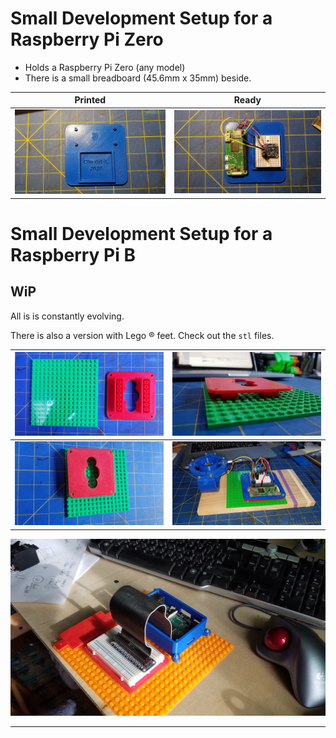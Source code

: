 # Small Development Setup for a Raspberry Pi Zero
- Holds a Raspberry Pi Zero (any model)
- There is a small breadboard (45.6mm x 35mm) beside.

| Printed                          | Ready                        |
|:--------------------------------:|:----------------------------:|
| ![Printed](./images/printed.jpg) | ![Ready](./images/ready.jpg) |

# Small Development Setup for a Raspberry Pi B

## WiP
All is is constantly evolving.

There is also a version with Lego &reg; feet.
Check out the `stl` files.

| ![01](./images/01.lego.jpg) | ![02](./images/02.lego.jpg) |
|:---------------------------:|:---------------------------:|
| ![03](./images/03.lego.jpg) | ![04](./images/04.lego.jpg) |

![05](./images/rpi.lego.jpg)

---
